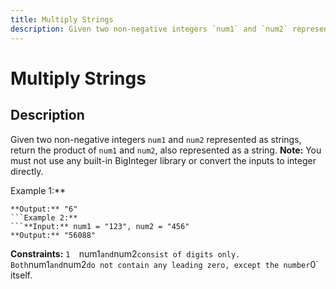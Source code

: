 ```yaml
---
title: Multiply Strings
description: Given two non-negative integers `num1` and `num2` represented as strings, return the product of `num
---
```

# Multiply Strings
## Description
Given two non-negative integers `num1` and `num2` represented as strings, return the product of `num1` and `num2`, also represented as a string.
**Note:** You must not use any built-in BigInteger library or convert the inputs to integer directly.
 
Example 1:**
```**Input:** num1 = "2", num2 = "3"
**Output:** "6"
```Example 2:**
```**Input:** num1 = "123", num2 = "456"
**Output:** "56088"
```
 
**Constraints:**
	`1 
	`num1` and `num2` consist of digits only.
	Both `num1` and `num2` do not contain any leading zero, except the number `0` itself.

